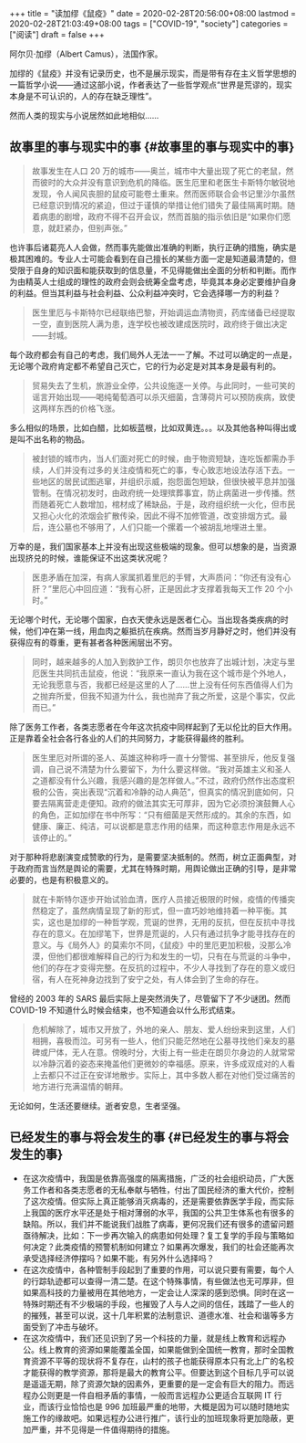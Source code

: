 +++
title = "读加缪《鼠疫》"
date = 2020-02-28T20:56:00+08:00
lastmod = 2020-02-28T21:03:49+08:00
tags = ["COVID-19", "society"]
categories = ["阅读"]
draft = false
+++

阿尔贝·加缪（Albert Camus），法国作家。

加缪的《鼠疫》并没有记录历史，也不是展示现实，而是带有存在主义哲学思想的一篇哲学小说——通过这部小说，作者表达了一些哲学观点“世界是荒谬的，现实本身是不可认识的，人的存在缺乏理性”。

然而人类的现实与小说居然如此地相似……

<!--more-->


## 故事里的事与现实中的事 {#故事里的事与现实中的事}

> 故事发生在人口 20 万的城市——奥兰，城市中大量出现了死亡的老鼠，然而彼时的大众并没有意识到危机的降临。医生厄里和老医生卡斯特尔敏锐地发现，令人闻风丧胆的鼠疫可能卷土重来。然而医师联合会书记里沙尔虽然已经意识到情况的紧迫，但过于谨慎的举措让他们错失了最佳隔离时期。随着病患的剧增，政府不得不召开会议，然而首脑的指示依旧是“如果你们愿意，就赶紧办，但别声张。”

也许事后诸葛亮人人会做，然而事先能做出准确的判断，执行正确的措施，确实是极其困难的。专业人士可能会看到在自己擅长的某些方面一定是知道最清楚的，但受限于自身的知识面和能获取到的信息量，不见得能做出全面的分析和判断。而作为由精英人士组成的理性的政府会则会统筹全盘考虑，毕竟其本身必定要维护自身的利益。但当其利益与社会利益、公众利益冲突时，它会选择哪一方的利益？

> 医生里厄与卡斯特尔已经联络巴黎，开始调运血清物资，药库储备已经提取一空，直到医院人满为患，连学校也被改建成医院时，政府终于做出决定——封城。

每个政府都会有自己的考虑，我们局外人无法一一了解。不过可以确定的一点是，无论哪个政府肯定都不希望自己灭亡，它的行为必定是对其本身是最有利的。

> 贸易失去了生机，旅游业全停，公共设施逐一关停。与此同时，一些可笑的谣言开始出现——喝纯葡萄酒可以杀灭细菌，含薄荷片可以预防疾病，致使这两样东西的价格飞涨。

多么相似的场景，比如白醋，比如板蓝根，比如双黄连。。。以及其他各种叫得出或是叫不出名称的物品。

> 被封锁的城市内，当人们面对死亡的时候，由于物资短缺，连吃饭都需办手续，人们并没有过多的关注疫情和死亡的事，专心致志地设法存活下去。一些地区的居民试图逃窜，并组织示威，抱怨面包短缺，但很快被平息并加强管制。在情况初发时，由政府统一处理殡葬事宜，防止病菌进一步传播。然而随着死亡人数增加，棺材成了稀缺品，于是，政府组织统一火化，但市民又担心火化的浓烟会扩散传染，因此不得不加修管道，改变排烟方式。最后，连公墓也不够用了，人们只能一个摞着一个被胡乱地埋进土里。

万幸的是，我们国家基本上并没有出现这些极端的现象。但可以想象的是，当资源出现挤兑的时候，谁能保证不出这类状况呢？

> 医患矛盾在加深，有病人家属抓着里厄的手臂，大声质问：“你还有没有心肝？”里厄心中回应道：“我有心肝，正是因此才支撑着我每天工作 20 个小时。”

无论哪个时代，无论哪个国家，白衣天使永远是医者仁心。当出现各类疾病的时候，他们冲在第一线，用血肉之躯抵抗在疾病。然而当岁月静好之时，他们并没有获得应有的尊重，更有甚者各种医闹层出不穷。

> 同时，越来越多的人加入到救护工作，朗贝尔也放弃了出城计划，决定与里厄医生共同抗击鼠疫，他说：“我原来一直认为我在这个城市是个外地人，无论我愿意与否，我都已经是这里的人了……世上没有任何东西值得人们为之抛弃所爱，但我不知道为什么，我也抛弃了我之所爱，这是个事实，仅此而已。”

除了医务工作者，各类志愿者在今年这次抗疫中同样起到了无以伦比的巨大作用。正是靠着全社会各行各业的人们的共同努力，才能获得最终的胜利。

> 医生里厄对所谓的圣人、英雄这种称呼一直十分警惕、甚至排斥，他反复强调，自己说不清楚为什么要留下，为什么要这样做。“我对英雄主义和圣人之道都没有什么兴趣，我感兴趣的是怎样做人。”不过，政府仍然作出态度积极的公告，突出表现“沉着和冷静的动人典范”，但真实的情况到底如何，只要去隔离营走走便知。政府的做法其实无可厚非，因为它必须扮演鼓舞人心的角色，正如加缪在书中所写：“只有细菌是天然形成的。其余的东西，如健康、廉正、纯洁，可以说都是意志作用的结果，而这种意志作用是永远不该停止的。”

对于那种将悲剧演变成赞歌的行为，是需要坚决抵制的。然而，树立正面典型，对于政府而言当然是舆论的需要，尤其在特殊时期，用舆论做出正确的引导，是非常必要的，也是有积极意义的。

> 就在卡斯特尔逐步开始试验血清，医疗人员接近极限的时候，疫情的传播突然稳定了，虽然病情呈现了新的形式，但一直巧妙地维持着一种平衡。其实，这也是加缪的一种哲学观，荒诞的世界，无用的反抗，但在反抗中寻找存在的意义。在加缪笔下，世界是荒诞的，人只有通过抗争才能寻找存在的意义。与《局外人》的莫索尔不同，《鼠疫》中的里厄更加积极，没那么冷漠，但他们都很难解释自己的行为和发生的一切，只有在与荒诞的斗争中，他们的存在才变得完整。在反抗的过程中，不少人寻找到了存在的意义或归宿，有人在死神身边找到了安宁之处，有人体会到了生命的存在。

曾经的 2003 年的 SARS 最后实际上是突然消失了，尽管留下了不少谜团。然而 COVID-19 不知道什么时候会结束，也不知道会以什么形式结束。

> 危机解除了，城市又开放了，外地的亲人、朋友、爱人纷纷来到这里，人们相拥，喜极而泣。可另有一些人，他们只能茫然地在公墓寻找他们亲友的墓碑或尸体，无人在意。傍晚时分，大街上有一些走在朗贝尔身边的人就常常以冷静沉着的姿态来掩盖他们更微妙的幸福感。原来，许多成双成对的人看上去都只不过正在安详地散步。实际上，其中多数人都在对他们受过痛苦的地方进行充满温情的朝拜。

无论如何，生活还要继续。逝者安息，生者坚强。


## 已经发生的事与将会发生的事 {#已经发生的事与将会发生的事}

-   在这次疫情中，我国是依靠高强度的隔离措施，广泛的社会组织动员，广大医务工作者和各类志愿者的无私奉献与牺牲，付出了国民经济的重大代价，控制了这次疫情。但实际上真正能够消灭病毒的，还是需要依靠医学手段，而实际上我国的医疗水平还是处于相对薄弱的水平，我国的公共卫生体系也有很多的缺陷。所以，我们并不能说我们战胜了病毒，更何况我们还有很多的遗留问题亟待解决，比如：下一步再次输入的病患如何处理？复工复学的手段与策略如何决定？此类疫情的预警机制如何建立？如果再次爆发，我们的社会还能再次承受选择经济停摆吗？如果不能，有另外什么选择吗？
-   在这次疫情中，各种管制手段起到了重要的作用，可以说只要有需要，每个人的行踪轨迹都可以查得一清二楚。在这个特殊事情，有些做法也无可厚非，但如果高科技的力量被用在其他地方，一定会让人深深的感到恐惧。同时在这一特殊时期还有不少极端的手段，也摧毁了人与人之间的信任，践踏了一些人的的摧残，甚至可以说，这十几年积累的法制意识、道德水准、社会和谐等多方面受到了冲击与破坏。
-   在这次疫情中，我们还见识到了另一个科技的力量，就是线上教育和远程办公。线上教育的资源如果能覆盖全国，如果能做到全国统一教育，那时全国教育资源不平等的现状将不复存在，山村的孩子也能获得原本只有北上广的名校才能获得的教学资源，那将是最大的教育公平。但要达到这个目标几乎可以说是遥遥无期，除了资源欠缺的因素外，更重要的是一定会有巨大的阻力。而远程办公则更是一件自相矛盾的事情，一般而言远程办公更适合互联网 IT 行业，而该行业恰恰也是 996 加班最严重的地带，大概是因为可以随时随地实施工作的缘故吧。如果远程办公进行推广，该行业的加班现象将更加隐蔽，更加严重，并不见得是一件值得期待的措施。
